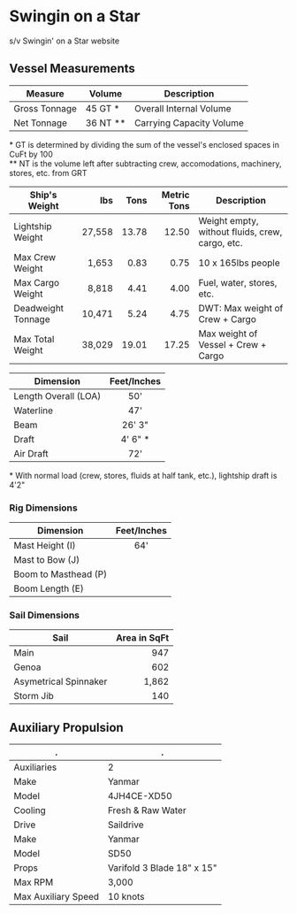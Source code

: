 # Swingin on a Star

s/v Swingin' on a Star website


## Vessel Measurements

|Measure        | Volume    | Description             |
|---------------|-----------|-------------------------|
|Gross Tonnage  |	45 GT \*  | Overall Internal Volume |
|Net Tonnage    |	36 NT \*\*| Carrying Capacity Volume|

\* GT is determined by dividing the sum of the vessel's enclosed spaces in CuFt by 100  
\*\* NT is the volume left after subtracting crew, accomodations, machinery, stores, etc. from GRT


|Ship's Weight     | lbs         |  Tons | Metric Tons | Description                                    |
|------------------|------------:|------:|------------:|------------------------------------------------|
|Lightship Weight  |      27,558 | 13.78 |       12.50 |Weight empty, without fluids, crew, cargo, etc. |
|Max Crew Weight   |       1,653 |  0.83 |        0.75 |10 x 165lbs people                              |
|Max Cargo Weight  |       8,818 |  4.41 |        4.00 |Fuel, water, stores, etc.                       |
|Deadweight Tonnage|      10,471 |  5.24 |        4.75 |DWT: Max weight of Crew + Cargo                 |           
|Max Total Weight  |      38,029 | 19.01 |       17.25 |Max weight of Vessel + Crew + Cargo             |


| Dimension          | Feet/Inches |
|--------------------|:-----------:|
|Length Overall (LOA)|50'          |
|Waterline           |47'          |
|Beam                |26' 3"       |
|Draft               |4' 6" \*     |
|Air Draft           |72'          |

\* With normal load (crew, stores, fluids at half tank, etc.), lightship draft is 4'2"


### Rig Dimensions

| Dimension          | Feet/Inches |
|--------------------|:-----------:|
|Mast Height (I)     |64'          |
|Mast to Bow (J)     |             |
|Boom to Masthead (P)|             |
|Boom Length (E)     |             |


### Sail Dimensions

| Sail                |Area in SqFt|
|---------------------|-----------:|
|Main                 |947         |
|Genoa                |602         |
|Asymetrical Spinnaker|1,862       |
|Storm Jib            |140         |


## Auxiliary Propulsion

|.                    |.                          |
|---------------------|---------------------------|
|Auxiliaries          |2                          |
|Make                 |Yanmar                     |
|Model                |4JH4CE-XD50                |
|Cooling              |Fresh & Raw Water          |
|Drive                |Saildrive                  |
|Make                 |Yanmar                     |
|Model                |SD50                       |
|Props                |Varifold 3 Blade 18" x 15" |
|Max RPM              |3,000                      |
|Max Auxiliary Speed  |10 knots                   |


